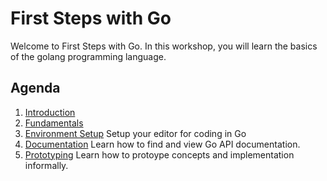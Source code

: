 # First Steps with Go

Welcome to First Steps with Go. In this workshop, you will learn the basics of the golang programming language.  

## Agenda

1. [Introduction](intro.md)
2. [Fundamentals](fundamentals.md)
3. [Environment Setup](environment.md) Setup your editor for coding in Go
4. [Documentation](documentation.md) Learn how to find and view Go API documentation.
5. [Prototyping](prototyping.md) Learn how to protoype concepts and implementation informally.
